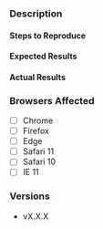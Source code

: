 ### Description


#### Steps to Reproduce


#### Expected Results


#### Actual Results


### Browsers Affected
<!-- Check all that apply -->
- [ ] Chrome
- [ ] Firefox
- [ ] Edge
- [ ] Safari 11
- [ ] Safari 10
- [ ] IE 11

### Versions
- vX.X.X

